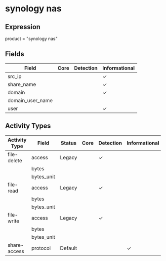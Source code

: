 synology nas
============

Expression
----------

product = "synology nas"

Fields
------

| Field            | Core | Detection | Informational |
| ---------------- | ---- | --------- | ------------- |
| src_ip           |      |           | &#10003;      |
| share_name       |      |           | &#10003;      |
| domain           |      |           | &#10003;      |
| domain_user_name |      |           |               |
| user             |      |           | &#10003;      |

Activity Types
--------------

| Activity Type | Field      | Status  | Core | Detection | Informational |
| ------------- | ---------- | ------- | ---- | --------- | ------------- |
| file-delete   | access     | Legacy  |      | &#10003;  |               |
|               | bytes      |         |      |           |               |
|               | bytes_unit |         |      |           |               |
| file-read     | access     | Legacy  |      | &#10003;  |               |
|               | bytes      |         |      |           |               |
|               | bytes_unit |         |      |           |               |
| file-write    | access     | Legacy  |      | &#10003;  |               |
|               | bytes      |         |      |           |               |
|               | bytes_unit |         |      |           |               |
| share-access  | protocol   | Default |      |           | &#10003;      |

